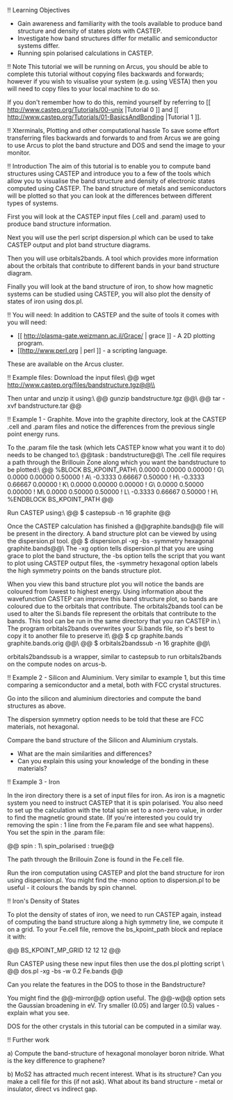 !! Learning Objectives
* Gain awareness and familiarity with the tools available to produce band structure and density of states plots with CASTEP.
* Investigate how band structures differ for metallic and semiconductor systems differ.
* Running spin polarised calculations in CASTEP.

!! Note
This tutorial we will be running on Arcus, you should be able to complete this tutorial without copying files backwards and forwards; however if you wish to visualise your system (e.g. using VESTA) then you will need to copy files to your local machine to do so.

If you don't remember how to do this, remind yourself by referring to [[ http://www.castep.org/Tutorials/00-unix |Tutorial 0 ]] and [[ http://www.castep.org/Tutorials/01-BasicsAndBonding |Tutorial 1 ]].

!! Xterminals, Plotting and other computational hassle
To save some effort transferring files backwards and forwards to and from Arcus we are going to use Arcus to plot the band structure and DOS and send the image to your monitor. 


!! Introduction
The aim of this tutorial is to enable you to compute band structures using CASTEP and introduce you to a few of the tools which allow you to visualise the band structure and density of electronic states computed using CASTEP.  The band structure of metals and semiconductors will be plotted so that you can look at the differences between different types of systems.

First you will look at the CASTEP input files (.cell and .param) used to produce band structure information. 

Next you will use the perl script dispersion.pl which can be used to take CASTEP output and plot band structure diagrams.

Then you will use orbitals2bands. A tool which provides more information about the orbitals that contribute to different bands in your band structure diagram.

Finally you will look at the band structure of iron, to show how magnetic systems can be studied using CASTEP, you will also plot the density of states of iron using dos.pl.

!! You will need:
In addition to CASTEP and the suite of tools it comes with you will need:
* [[ http://plasma-gate.weizmann.ac.il/Grace/ | grace ]] - A 2D plotting program.
* [[http://www.perl.org | perl ]] - a scripting language.

These are available on the Arcus cluster.

!! Example files:
Download the input files\\
@@ wget http://www.castep.org/files/bandstructure.tgz@@\\


Then untar and unzip it using:\\
@@ gunzip bandstructure.tgz @@\\
@@ tar -xvf bandstructure.tar @@

!! Example 1 - Graphite.
Move into the graphite directory, look at the CASTEP .cell and .param files and notice the differences from the previous single point energy runs.

To the .param file the task (which lets CASTEP know what you want it to do) needs to be changed to:\\
@@task : bandstructure@@\\
The .cell file requires a path through the Brillouin Zone along which you want the bandstructure to be plotted:\\
@@ %BLOCK BS_KPOINT_PATH\\
    0.0000  0.00000 0.00000  ! G\\
    0.0000  0.00000 0.50000  ! A\\
   -0.3333  0.66667 0.50000  ! H\\
   -0.3333  0.66667 0.00000  ! K\\
    0.0000  0.00000 0.00000  ! G\\
    0.0000  0.50000 0.00000  ! M\\
    0.0000  0.50000 0.50000  ! L\\
   -0.3333  0.66667 0.50000  ! H\\
%ENDBLOCK BS_KPOINT_PATH @@

Run CASTEP using:\\
@@ $ castepsub -n 16 graphite @@

Once the CASTEP calculation has finished a @@graphite.bands@@ file will be present in the directory.  A band structure plot can be viewed by using the dispersion.pl tool.
@@ $ dispersion.pl -xg -bs -symmetry hexagonal graphite.bands@@\\
The -xg option tells dispersion.pl that you are using grace to plot the band structure, the -bs option tells the script that you want to plot using CASTEP output files, the -symmetry hexagonal option labels the high symmetry points on the bands structure plot.

When you view this band structure plot you will notice the bands are coloured from lowest to highest energy. Using information about the wavefunction CASTEP can improve this band structure plot, so bands are coloured due to the orbitals that contribute. The orbitals2bands tool can be used to alter the Si.bands file represent the orbitals that contribute to the bands.  This tool can be run in the same directory that you ran CASTEP in.\\
The program orbitals2bands overwrites your Si.bands file, so it's best to copy it to another file to preserve it\\
@@ $ cp graphite.bands graphite.bands.orig @@\\
@@ $ orbitals2bandssub -n 16 graphite @@\\

orbitals2bandssub is a wrapper, similar to castepsub to run orbitals2bands on the compute nodes on arcus-b.


!! Example 2 - Silicon and Aluminium.
Very similar to example 1, but this time comparing a semiconductor and a metal, both with FCC crystal structures.

Go into the silicon and aluminium directories and compute the band structures as above.

The dispersion symmetry option needs to be told that these are FCC materials, not hexagonal.

Compare the band structure of the Silicon and Aluminium crystals.  
* What are the main similarities and differences?
* Can you explain this using your knowledge of the bonding in these materials?

!! Example 3 - Iron

In the iron directory there is a set of input files for iron. As iron is a magnetic system you need to instruct CASTEP that it is spin polarised.  You also need to set up the calculation with the total spin set to a non-zero value, in order to find the magnetic ground state. (If you're interested you could try removing the spin : 1 line from the Fe.param file and see what happens).  You set the spin in the .param file:

@@ spin : 1\\
spin_polarised : true@@

The path through the Brillouin Zone is found in the Fe.cell file.

Run the iron computation using CASTEP and plot the band structure for iron using dispersion.pl.  You might find the -mono option to dispersion.pl to be useful - it colours the bands by spin channel.

!! Iron's Density of States

To plot the density of states of iron, we need to run CASTEP again, instead of computing the band structure along a high symmetry line, we compute it on a grid.  To your Fe.cell file, remove the bs_kpoint_path block and replace it with:

@@ BS_KPOINT_MP_GRID 12 12 12 @@

Run CASTEP using these new input files then use the dos.pl plotting script \\
@@ dos.pl -xg -bs -w 0.2 Fe.bands @@

Can you relate the features in the DOS to those in the Bandstructure?

You might find the @@-mirror@@ option useful. The @@-w@@ option sets the Gaussian broadening in eV. Try smaller (0.05) and larger (0.5) values - explain what you see.

DOS for the other crystals in this tutorial can be computed in a similar way.


!! Further work

a) Compute the band-structure of hexagonal monolayer boron nitride. What is the key difference to graphene?

b) MoS2 has attracted much recent interest. What is its structure? Can you make a cell file for this (if not ask). What about its band structure - metal or insulator, direct vs indirect gap.


